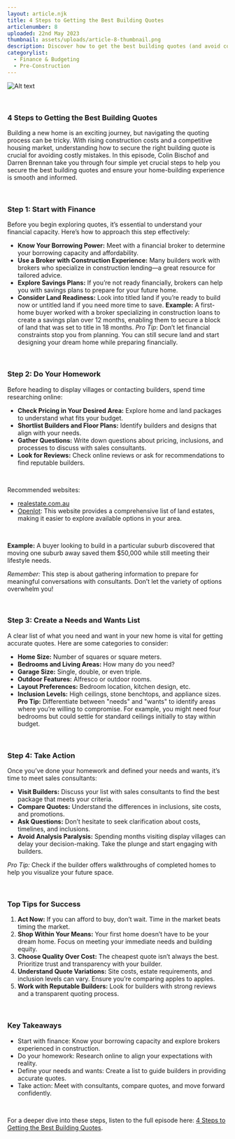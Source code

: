 ```yaml
---
layout: article.njk
title: 4 Steps to Getting the Best Building Quotes
articlenumber: 8
uploaded: 22nd May 2023
thumbnail: assets/uploads/article-8-thumbnail.png
description: Discover how to get the best building quotes (and avoid costly mistakes) with four simple steps, including financial preparation, research, and expert consultation. 
categorylist:
  - Finance & Budgeting
  - Pre-Construction
---
```


![Alt text](/assets/uploads/article-8-thumbnail.png "title")

<br>

### 4 Steps to Getting the Best Building Quotes
Building a new home is an exciting journey, but navigating the quoting process can be tricky. With rising construction costs and a competitive housing market, understanding how to secure the right building quote is crucial for avoiding costly mistakes. In this episode, Colin Bischof and Darren Brennan take you through four simple yet crucial steps to help you secure the best building quotes and ensure your home-building experience is smooth and informed.

<br>

### Step 1: Start with Finance
Before you begin exploring quotes, it’s essential to understand your financial capacity. Here’s how to approach this step effectively:
  - **Know Your Borrowing Power:** Meet with a financial broker to determine your borrowing capacity and affordability.
  - **Use a Broker with Construction Experience:** Many builders work with brokers who specialize in construction lending—a great resource for tailored advice.
  - **Explore Savings Plans:** If you’re not ready financially, brokers can help you with savings plans to prepare for your future home.
  - **Consider Land Readiness:** Look into titled land if you’re ready to build now or untitled land if you need more time to save.
**Example:** A first-home buyer worked with a broker specializing in construction loans to create a savings plan over 12 months, enabling them to secure a block of land that was set to title in 18 months.
*Pro Tip*: Don’t let financial constraints stop you from planning. You can still secure land and start designing your dream home while preparing financially.


<br> 

### Step 2: Do Your Homework
Before heading to display villages or contacting builders, spend time researching online:
  - **Check Pricing in Your Desired Area:** Explore home and land packages to understand what fits your budget.
  - **Shortlist Builders and Floor Plans:** Identify builders and designs that align with your needs.
  - **Gather Questions:** Write down questions about pricing, inclusions, and processes to discuss with sales consultants.
  - **Look for Reviews:** Check online reviews or ask for recommendations to find reputable builders.

<br>

Recommended websites:
  - <a href="https://realestate.com.au" id="intext-link" target="_blank">realestate.com.au</a>
  - <a href="https://openlot.com.au" id="intext-link" target="_blank">Openlot</a>: This website provides a comprehensive list of land estates, making it easier to explore available options in your area.

<br>

**Example:** A buyer looking to build in a particular suburb discovered that moving one suburb away saved them $50,000 while still meeting their lifestyle needs.

*Remember:* This step is about gathering information to prepare for meaningful conversations with consultants. Don’t let the variety of options overwhelm you!

<br>

### Step 3: Create a Needs and Wants List
A clear list of what you need and want in your new home is vital for getting accurate quotes. Here are some categories to consider:
  - **Home Size:** Number of squares or square meters.
  - **Bedrooms and Living Areas:** How many do you need?
  - **Garage Size:** Single, double, or even triple.
  - **Outdoor Features:** Alfresco or outdoor rooms.
  - **Layout Preferences:** Bedroom location, kitchen design, etc.
  - **Inclusion Levels:** High ceilings, stone benchtops, and appliance sizes.
**Pro Tip:** Differentiate between "needs" and "wants" to identify areas where you’re willing to compromise. For example, you might need four bedrooms but could settle for standard ceilings initially to stay within budget.

<br>

### Step 4: Take Action
Once you’ve done your homework and defined your needs and wants, it’s time to meet sales consultants:
  - **Visit Builders:** Discuss your list with sales consultants to find the best package that meets your criteria.
  - **Compare Quotes:** Understand the differences in inclusions, site costs, and promotions.
  - **Ask Questions:** Don’t hesitate to seek clarification about costs, timelines, and inclusions.
  - **Avoid Analysis Paralysis:** Spending months visiting display villages can delay your decision-making. Take the plunge and start engaging with builders.

*Pro Tip:* Check if the builder offers walkthroughs of completed homes to help you visualize your future space.

<br>

### Top Tips for Success
1. **Act Now:** If you can afford to buy, don’t wait. Time in the market beats timing the market.
2. **Shop Within Your Means:** Your first home doesn’t have to be your dream home. Focus on meeting your immediate needs and building equity.
3. **Choose Quality Over Cost:** The cheapest quote isn’t always the best. Prioritize trust and transparency with your builder.
4. **Understand Quote Variations:** Site costs, estate requirements, and inclusion levels can vary. Ensure you’re comparing apples to apples.
5. **Work with Reputable Builders:** Look for builders with strong reviews and a transparent quoting process.

<br>

### Key Takeaways
  - Start with finance: Know your borrowing capacity and explore brokers experienced in construction.
  - Do your homework: Research online to align your expectations with reality.
  - Define your needs and wants: Create a list to guide builders in providing accurate quotes.
  - Take action: Meet with consultants, compare quotes, and move forward confidently.

<br>

For a deeper dive into these steps, listen to the full episode here: <a href="/posts/ep-8" id="intext-link" target="_blank">4 Steps to Getting the Best Building Quotes</a>.